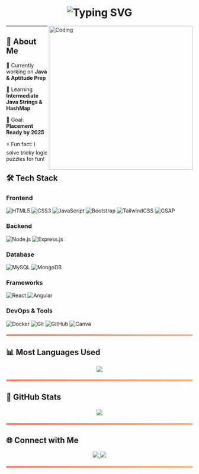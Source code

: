<!-- Animated Greeting -->
<h1 align="center">
  <img src="https://readme-typing-svg.herokuapp.com?font=Fira+Code&pause=1000&color=F72C7D&center=true&vCenter=true&width=500&lines=👋+Hi%2C+I'm+Karthi+Keyan;💻+Software+Developer;🚀+Placement+Prep+Enthusiast;📚+Lifelong+Learner" alt="Typing SVG" />
</h1>
<!-- Animated Coding GIF -->
<img align="right" alt="Coding" width="389" src="https://media.giphy.com/media/qgQUggAC3Pfv687qPC/giphy.gif">

---

## 📌 About Me

 🔭 Currently working on **Java & Aptitude Prep**
 
 🌱 Learning **Intermediate Java Strings & HashMap**
 
 🎯 Goal: **Placement Ready by 2025**
 
 ⚡ Fun fact: I solve tricky logic puzzles for fun!


## 🛠️ Tech Stack

### **Frontend**
![HTML5](https://img.shields.io/badge/HTML5-E34F26?style=for-the-badge&logo=html5&logoColor=white)
![CSS3](https://img.shields.io/badge/CSS3-1572B6?style=for-the-badge&logo=css3&logoColor=white)
![JavaScript](https://img.shields.io/badge/JavaScript-F7DF1E?style=for-the-badge&logo=javascript&logoColor=black)
![Bootstrap](https://img.shields.io/badge/Bootstrap-563D7C?style=for-the-badge&logo=bootstrap&logoColor=white)
![TailwindCSS](https://img.shields.io/badge/Tailwind_CSS-38B2AC?style=for-the-badge&logo=tailwind-css&logoColor=white)
![GSAP](https://img.shields.io/badge/GSAP-88CE02?style=for-the-badge&logo=greensock&logoColor=white)

### **Backend**
![Node.js](https://img.shields.io/badge/Node.js-339933?style=for-the-badge&logo=nodedotjs&logoColor=white)
![Express.js](https://img.shields.io/badge/Express.js-000000?style=for-the-badge&logo=express&logoColor=white)

### **Database**
![MySQL](https://img.shields.io/badge/MySQL-005C84?style=for-the-badge&logo=mysql&logoColor=white)
![MongoDB](https://img.shields.io/badge/MongoDB-47A248?style=for-the-badge&logo=mongodb&logoColor=white)

### **Frameworks**
![React](https://img.shields.io/badge/React-61DAFB?style=for-the-badge&logo=react&logoColor=black)
![Angular](https://img.shields.io/badge/Angular-DD0031?style=for-the-badge&logo=angular&logoColor=white)

### **DevOps & Tools**
![Docker](https://img.shields.io/badge/Docker-2496ED?style=for-the-badge&logo=docker&logoColor=white)
![Git](https://img.shields.io/badge/Git-F05032?style=for-the-badge&logo=git&logoColor=white)
![GitHub](https://img.shields.io/badge/GitHub-100000?style=for-the-badge&logo=github&logoColor=white)
![Canva](https://img.shields.io/badge/Canva-00C4CC?style=for-the-badge&logo=canva&logoColor=white)

<!-- Thick horizontal line -->
<hr style="border: 0; height: 5px; background: linear-gradient(to right, #ff7e5f, #feb47b); border-radius: 5px; margin: 20px 0;" />


## 📊 Most Languages Used
<p align="center"> <img src="https://github-readme-stats.vercel.app/api/top-langs/?username=kathikeyan-007&layout=compact&theme=radical&bg_color=0,000000,130F40&title_color=E94560&text_color=F8F8F2" /> </p> 
<!-- Thick horizontal line -->
<hr style="border: 0; height: 5px; background: linear-gradient(to right, #ff7e5f, #feb47b); border-radius: 5px; margin: 20px 0;" />


## 🚀 GitHub Stats <p align="center"> <img src="https://github-readme-streak-stats.herokuapp.com/?user=kathikeyan-007&theme=radical&fire=DD2727&ring=DD2727" /> </p>

<!-- Thick horizontal line -->
<hr style="border: 0; height: 5px; background: linear-gradient(to right, #ff7e5f, #feb47b); border-radius: 5px; margin: 20px 0;" />


## 🌐 Connect with Me  
<p align="center">
  <a href="https://www.linkedin.com/in/karthikeyan-c-660567259/">
    <img src="https://img.shields.io/badge/-LinkedIn-blue?style=for-the-badge&logo=Linkedin&logoColor=white" />
  </a>
  <a href="mailto:karthikeyan2004007@gmail.com">
    <img src="https://img.shields.io/badge/Email-D14836?style=for-the-badge&logo=gmail&logoColor=white" />
  </a>
</p>
<!-- Thick horizontal line -->
<hr style="border: 0; height: 5px; background: linear-gradient(to right, #ff7e5f, #feb47b); border-radius: 5px; margin: 20px 0;" />

